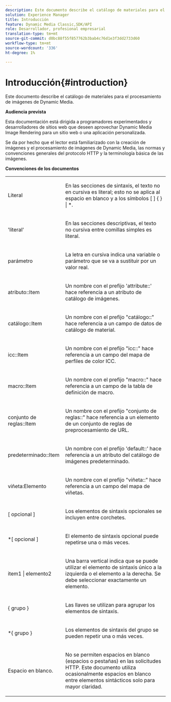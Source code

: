 ```yaml
---
description: Este documento describe el catálogo de materiales para el procesamiento de imágenes de Dynamic Media.
solution: Experience Manager
title: Introducción
feature: Dynamic Media Classic,SDK/API
role: Desarrollador, profesional empresarial
translation-type: tm+mt
source-git-commit: d0bc88f55f857762b3bab4c76d1e3f3dd2733d60
workflow-type: tm+mt
source-wordcount: '336'
ht-degree: 1%

---
```



# Introducción{#introduction}

Este documento describe el catálogo de materiales para el procesamiento de imágenes de Dynamic Media.

**Audiencia prevista**

Esta documentación está dirigida a programadores experimentados y desarrolladores de sitios web que deseen aprovechar Dynamic Media Image Rendering para un sitio web o una aplicación personalizada.

Se da por hecho que el lector está familiarizado con la creación de imágenes y el procesamiento de imágenes de Dynamic Media, las normas y convenciones generales del protocolo HTTP y la terminología básica de las imágenes.

**Convenciones de los documentos**

<table id="simpletable_E96BA470B3CE4266A9E6ED0440A56C40"> 
 <tr class="strow"> 
  <td class="stentry"> <p>Literal </p> </td> 
  <td class="stentry"> <p>En las secciones de sintaxis, el texto no en cursiva es literal; esto no se aplica al espacio en blanco y a los símbolos [ ] { } | *. </p> </td> 
 </tr> 
 <tr class="strow"> 
  <td class="stentry"> <p>'literal' </p> </td> 
  <td class="stentry"> <p>En las secciones descriptivas, el texto no cursiva entre comillas simples es literal. </p> </td> 
 </tr> 
 <tr class="strow"> 
  <td class="stentry"> <p> <span class="varname"> parámetro </span> </p> </td> 
  <td class="stentry"> <p>La letra en cursiva indica una variable o parámetro que se va a sustituir por un valor real. </p> </td> 
 </tr> 
 <tr class="strow"> 
  <td class="stentry"> <p> <span class="codeph"> atributo::Item  </span> </p> </td> 
  <td class="stentry"> <p>Un nombre con el prefijo 'attribute::' hace referencia a un atributo de catálogo de imágenes. </p> </td> 
 </tr> 
 <tr class="strow"> 
  <td class="stentry"> <span class="codeph"> catálogo::Item  </span> </td> 
  <td class="stentry"> <p>Un nombre con el prefijo "catálogo::" hace referencia a un campo de datos de catálogo de material. </p> </td> 
 </tr> 
 <tr class="strow"> 
  <td class="stentry"> <p> <span class="codeph"> icc::Item  </span> </p> </td> 
  <td class="stentry"> <p>Un nombre con el prefijo "icc::" hace referencia a un campo del mapa de perfiles de color ICC. </p> </td> 
 </tr> 
 <tr class="strow"> 
  <td class="stentry"> <p> <span class="codeph"> macro::Item  </span> </p> </td> 
  <td class="stentry"> <p>Un nombre con el prefijo "macro::" hace referencia a un campo de la tabla de definición de macro. </p> </td> 
 </tr> 
 <tr class="strow"> 
  <td class="stentry"> <p> <span class="codeph"> conjunto de reglas::Item  </span> </p> </td> 
  <td class="stentry"> <p>Un nombre con el prefijo "conjunto de reglas::" hace referencia a un elemento de un conjunto de reglas de preprocesamiento de URL. </p> </td> 
 </tr> 
 <tr class="strow"> 
  <td class="stentry"> <p> <span class="codeph"> predeterminado::Item  </span> </p> </td> 
  <td class="stentry"> <p>Un nombre con el prefijo 'default::' hace referencia a un atributo del catálogo de imágenes predeterminado. </p> </td> 
 </tr> 
 <tr class="strow"> 
  <td class="stentry"> <p> <span class="codeph"> viñeta:Elemento  </span> </p> </td> 
  <td class="stentry"> <p>Un nombre con el prefijo "viñeta::" hace referencia a un campo del mapa de viñetas. </p> </td> 
 </tr> 
 <tr class="strow"> 
  <td class="stentry"> <p>[ <span class="varname"> opcional </span> ] </p> </td> 
  <td class="stentry"> <p>Los elementos de sintaxis opcionales se incluyen entre corchetes. </p> </td> 
 </tr> 
 <tr class="strow"> 
  <td class="stentry"> <p>*[ <span class="varname"> opcional </span> ] </p> </td> 
  <td class="stentry"> <p>El elemento de sintaxis opcional puede repetirse una o más veces. </p> </td> 
 </tr> 
 <tr class="strow"> 
  <td class="stentry"> <p> <span class="varname"> item1  </span>|  <span class="varname"> elemento2  </span> </p> </td> 
  <td class="stentry"> <p>Una barra vertical indica que se puede utilizar el elemento de sintaxis único a la izquierda o el elemento a la derecha. Se debe seleccionar exactamente un elemento. </p> </td> 
 </tr> 
 <tr class="strow"> 
  <td class="stentry"> <p>{ <span class="varname"> grupo </span> } </p> </td> 
  <td class="stentry"> <p>Las llaves se utilizan para agrupar los elementos de sintaxis. </p> </td> 
 </tr> 
 <tr class="strow"> 
  <td class="stentry"> <p>*{ <span class="varname"> grupo </span> } </p> </td> 
  <td class="stentry"> <p>Los elementos de sintaxis del grupo se pueden repetir una o más veces. </p> </td> 
 </tr> 
 <tr class="strow"> 
  <td class="stentry"> <p>Espacio en blanco. </p> </td> 
  <td class="stentry"> <p>No se permiten espacios en blanco (espacios o pestañas) en las solicitudes HTTP. Este documento utiliza ocasionalmente espacios en blanco entre elementos sintácticos solo para mayor claridad. </p> </td> 
 </tr> 
</table>

